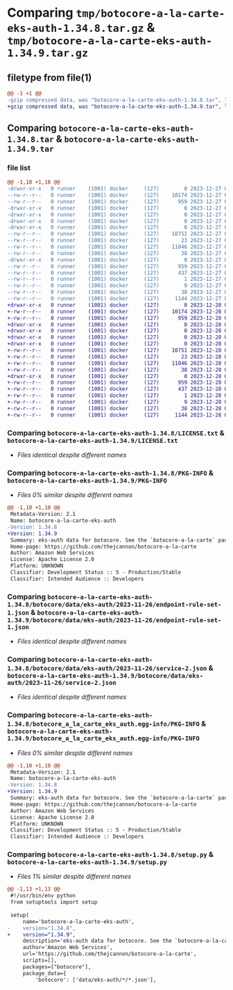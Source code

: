 # Comparing `tmp/botocore-a-la-carte-eks-auth-1.34.8.tar.gz` & `tmp/botocore-a-la-carte-eks-auth-1.34.9.tar.gz`

## filetype from file(1)

```diff
@@ -1 +1 @@
-gzip compressed data, was "botocore-a-la-carte-eks-auth-1.34.8.tar", last modified: Wed Dec 27 01:06:48 2023, max compression
+gzip compressed data, was "botocore-a-la-carte-eks-auth-1.34.9.tar", last modified: Thu Dec 28 01:06:50 2023, max compression
```

## Comparing `botocore-a-la-carte-eks-auth-1.34.8.tar` & `botocore-a-la-carte-eks-auth-1.34.9.tar`

### file list

```diff
@@ -1,18 +1,18 @@
-drwxr-xr-x   0 runner    (1001) docker     (127)        0 2023-12-27 01:06:48.651333 botocore-a-la-carte-eks-auth-1.34.8/
--rw-r--r--   0 runner    (1001) docker     (127)    10174 2023-12-27 01:06:48.000000 botocore-a-la-carte-eks-auth-1.34.8/LICENSE.txt
--rw-r--r--   0 runner    (1001) docker     (127)      959 2023-12-27 01:06:48.651333 botocore-a-la-carte-eks-auth-1.34.8/PKG-INFO
-drwxr-xr-x   0 runner    (1001) docker     (127)        0 2023-12-27 01:06:48.647333 botocore-a-la-carte-eks-auth-1.34.8/botocore/
-drwxr-xr-x   0 runner    (1001) docker     (127)        0 2023-12-27 01:06:48.647333 botocore-a-la-carte-eks-auth-1.34.8/botocore/data/
-drwxr-xr-x   0 runner    (1001) docker     (127)        0 2023-12-27 01:06:48.647333 botocore-a-la-carte-eks-auth-1.34.8/botocore/data/eks-auth/
-drwxr-xr-x   0 runner    (1001) docker     (127)        0 2023-12-27 01:06:48.651333 botocore-a-la-carte-eks-auth-1.34.8/botocore/data/eks-auth/2023-11-26/
--rw-r--r--   0 runner    (1001) docker     (127)    10751 2023-12-27 01:06:29.000000 botocore-a-la-carte-eks-auth-1.34.8/botocore/data/eks-auth/2023-11-26/endpoint-rule-set-1.json
--rw-r--r--   0 runner    (1001) docker     (127)       23 2023-12-27 01:06:29.000000 botocore-a-la-carte-eks-auth-1.34.8/botocore/data/eks-auth/2023-11-26/paginators-1.json
--rw-r--r--   0 runner    (1001) docker     (127)    11046 2023-12-27 01:06:29.000000 botocore-a-la-carte-eks-auth-1.34.8/botocore/data/eks-auth/2023-11-26/service-2.json
--rw-r--r--   0 runner    (1001) docker     (127)       38 2023-12-27 01:06:29.000000 botocore-a-la-carte-eks-auth-1.34.8/botocore/data/eks-auth/2023-11-26/waiters-2.json
-drwxr-xr-x   0 runner    (1001) docker     (127)        0 2023-12-27 01:06:48.651333 botocore-a-la-carte-eks-auth-1.34.8/botocore_a_la_carte_eks_auth.egg-info/
--rw-r--r--   0 runner    (1001) docker     (127)      959 2023-12-27 01:06:48.000000 botocore-a-la-carte-eks-auth-1.34.8/botocore_a_la_carte_eks_auth.egg-info/PKG-INFO
--rw-r--r--   0 runner    (1001) docker     (127)      437 2023-12-27 01:06:48.000000 botocore-a-la-carte-eks-auth-1.34.8/botocore_a_la_carte_eks_auth.egg-info/SOURCES.txt
--rw-r--r--   0 runner    (1001) docker     (127)        1 2023-12-27 01:06:48.000000 botocore-a-la-carte-eks-auth-1.34.8/botocore_a_la_carte_eks_auth.egg-info/dependency_links.txt
--rw-r--r--   0 runner    (1001) docker     (127)        9 2023-12-27 01:06:48.000000 botocore-a-la-carte-eks-auth-1.34.8/botocore_a_la_carte_eks_auth.egg-info/top_level.txt
--rw-r--r--   0 runner    (1001) docker     (127)       38 2023-12-27 01:06:48.651333 botocore-a-la-carte-eks-auth-1.34.8/setup.cfg
--rw-r--r--   0 runner    (1001) docker     (127)     1144 2023-12-27 01:06:48.000000 botocore-a-la-carte-eks-auth-1.34.8/setup.py
+drwxr-xr-x   0 runner    (1001) docker     (127)        0 2023-12-28 01:06:50.302345 botocore-a-la-carte-eks-auth-1.34.9/
+-rw-r--r--   0 runner    (1001) docker     (127)    10174 2023-12-28 01:06:50.000000 botocore-a-la-carte-eks-auth-1.34.9/LICENSE.txt
+-rw-r--r--   0 runner    (1001) docker     (127)      959 2023-12-28 01:06:50.302345 botocore-a-la-carte-eks-auth-1.34.9/PKG-INFO
+drwxr-xr-x   0 runner    (1001) docker     (127)        0 2023-12-28 01:06:50.298345 botocore-a-la-carte-eks-auth-1.34.9/botocore/
+drwxr-xr-x   0 runner    (1001) docker     (127)        0 2023-12-28 01:06:50.298345 botocore-a-la-carte-eks-auth-1.34.9/botocore/data/
+drwxr-xr-x   0 runner    (1001) docker     (127)        0 2023-12-28 01:06:50.298345 botocore-a-la-carte-eks-auth-1.34.9/botocore/data/eks-auth/
+drwxr-xr-x   0 runner    (1001) docker     (127)        0 2023-12-28 01:06:50.298345 botocore-a-la-carte-eks-auth-1.34.9/botocore/data/eks-auth/2023-11-26/
+-rw-r--r--   0 runner    (1001) docker     (127)    10751 2023-12-28 01:06:26.000000 botocore-a-la-carte-eks-auth-1.34.9/botocore/data/eks-auth/2023-11-26/endpoint-rule-set-1.json
+-rw-r--r--   0 runner    (1001) docker     (127)       23 2023-12-28 01:06:26.000000 botocore-a-la-carte-eks-auth-1.34.9/botocore/data/eks-auth/2023-11-26/paginators-1.json
+-rw-r--r--   0 runner    (1001) docker     (127)    11046 2023-12-28 01:06:26.000000 botocore-a-la-carte-eks-auth-1.34.9/botocore/data/eks-auth/2023-11-26/service-2.json
+-rw-r--r--   0 runner    (1001) docker     (127)       38 2023-12-28 01:06:26.000000 botocore-a-la-carte-eks-auth-1.34.9/botocore/data/eks-auth/2023-11-26/waiters-2.json
+drwxr-xr-x   0 runner    (1001) docker     (127)        0 2023-12-28 01:06:50.302345 botocore-a-la-carte-eks-auth-1.34.9/botocore_a_la_carte_eks_auth.egg-info/
+-rw-r--r--   0 runner    (1001) docker     (127)      959 2023-12-28 01:06:50.000000 botocore-a-la-carte-eks-auth-1.34.9/botocore_a_la_carte_eks_auth.egg-info/PKG-INFO
+-rw-r--r--   0 runner    (1001) docker     (127)      437 2023-12-28 01:06:50.000000 botocore-a-la-carte-eks-auth-1.34.9/botocore_a_la_carte_eks_auth.egg-info/SOURCES.txt
+-rw-r--r--   0 runner    (1001) docker     (127)        1 2023-12-28 01:06:50.000000 botocore-a-la-carte-eks-auth-1.34.9/botocore_a_la_carte_eks_auth.egg-info/dependency_links.txt
+-rw-r--r--   0 runner    (1001) docker     (127)        9 2023-12-28 01:06:50.000000 botocore-a-la-carte-eks-auth-1.34.9/botocore_a_la_carte_eks_auth.egg-info/top_level.txt
+-rw-r--r--   0 runner    (1001) docker     (127)       38 2023-12-28 01:06:50.302345 botocore-a-la-carte-eks-auth-1.34.9/setup.cfg
+-rw-r--r--   0 runner    (1001) docker     (127)     1144 2023-12-28 01:06:50.000000 botocore-a-la-carte-eks-auth-1.34.9/setup.py
```

### Comparing `botocore-a-la-carte-eks-auth-1.34.8/LICENSE.txt` & `botocore-a-la-carte-eks-auth-1.34.9/LICENSE.txt`

 * *Files identical despite different names*

### Comparing `botocore-a-la-carte-eks-auth-1.34.8/PKG-INFO` & `botocore-a-la-carte-eks-auth-1.34.9/PKG-INFO`

 * *Files 0% similar despite different names*

```diff
@@ -1,10 +1,10 @@
 Metadata-Version: 2.1
 Name: botocore-a-la-carte-eks-auth
-Version: 1.34.8
+Version: 1.34.9
 Summary: eks-auth data for botocore. See the `botocore-a-la-carte` package for more info.
 Home-page: https://github.com/thejcannon/botocore-a-la-carte
 Author: Amazon Web Services
 License: Apache License 2.0
 Platform: UNKNOWN
 Classifier: Development Status :: 5 - Production/Stable
 Classifier: Intended Audience :: Developers
```

### Comparing `botocore-a-la-carte-eks-auth-1.34.8/botocore/data/eks-auth/2023-11-26/endpoint-rule-set-1.json` & `botocore-a-la-carte-eks-auth-1.34.9/botocore/data/eks-auth/2023-11-26/endpoint-rule-set-1.json`

 * *Files identical despite different names*

### Comparing `botocore-a-la-carte-eks-auth-1.34.8/botocore/data/eks-auth/2023-11-26/service-2.json` & `botocore-a-la-carte-eks-auth-1.34.9/botocore/data/eks-auth/2023-11-26/service-2.json`

 * *Files identical despite different names*

### Comparing `botocore-a-la-carte-eks-auth-1.34.8/botocore_a_la_carte_eks_auth.egg-info/PKG-INFO` & `botocore-a-la-carte-eks-auth-1.34.9/botocore_a_la_carte_eks_auth.egg-info/PKG-INFO`

 * *Files 0% similar despite different names*

```diff
@@ -1,10 +1,10 @@
 Metadata-Version: 2.1
 Name: botocore-a-la-carte-eks-auth
-Version: 1.34.8
+Version: 1.34.9
 Summary: eks-auth data for botocore. See the `botocore-a-la-carte` package for more info.
 Home-page: https://github.com/thejcannon/botocore-a-la-carte
 Author: Amazon Web Services
 License: Apache License 2.0
 Platform: UNKNOWN
 Classifier: Development Status :: 5 - Production/Stable
 Classifier: Intended Audience :: Developers
```

### Comparing `botocore-a-la-carte-eks-auth-1.34.8/setup.py` & `botocore-a-la-carte-eks-auth-1.34.9/setup.py`

 * *Files 1% similar despite different names*

```diff
@@ -1,13 +1,13 @@
 #!/usr/bin/env python
 from setuptools import setup
 
 setup(
     name='botocore-a-la-carte-eks-auth',
-    version="1.34.8",
+    version="1.34.9",
     description='eks-auth data for botocore. See the `botocore-a-la-carte` package for more info.',
     author='Amazon Web Services',
     url='https://github.com/thejcannon/botocore-a-la-carte',
     scripts=[],
     packages=["botocore"],
     package_data={
         'botocore': ['data/eks-auth/*/*.json'],
```

